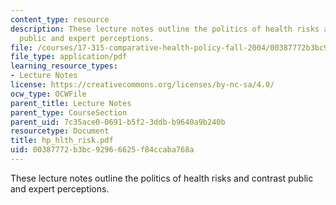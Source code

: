 ```yaml
---
content_type: resource
description: These lecture notes outline the politics of health risks and contrast
  public and expert perceptions.
file: /courses/17-315-comparative-health-policy-fall-2004/00387772b3bc92966625f84ccaba768a_hp_hlth_risk.pdf
file_type: application/pdf
learning_resource_types:
- Lecture Notes
license: https://creativecommons.org/licenses/by-nc-sa/4.0/
ocw_type: OCWFile
parent_title: Lecture Notes
parent_type: CourseSection
parent_uid: 7c35ace0-0691-b5f2-3ddb-b9640a9b240b
resourcetype: Document
title: hp_hlth_risk.pdf
uid: 00387772-b3bc-9296-6625-f84ccaba768a
---
```

These lecture notes outline the politics of health risks and contrast public and expert perceptions.